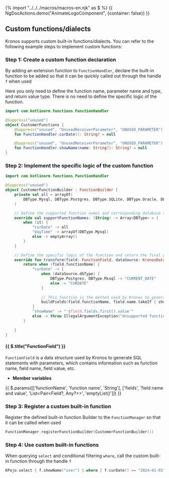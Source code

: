 {% import "../../../macros/macros-en.njk" as $ %}
{{ NgDocActions.demo("AnimateLogoComponent", {container: false}) }}

## Custom functions/dialects

Kronos supports custom built-in functions/dialects. You can refer to the following example steps to implement custom functions:

### Step 1: Create a custom function declaration

By adding an extension function to `FunctionHandler`, declare the built-in function to be added so that it can be quickly called out through the handle `f` when used

Here you only need to define the function name, parameter name and type, and return value type. There is no need to define the specific logic of the function.

```kotlin
import com.kotlinorm.functions.FunctionHandler

@Suppress("unused")
object CustomerFunctions {
    @Suppress("unused", "UnusedReceiverParameter", "UNUSED_PARAMETER")
    fun FunctionHandler.curDate(): String? = null

    @Suppress("unused", "UnusedReceiverParameter", "UNUSED_PARAMETER")
    fun FunctionHandler.showName(name: String?): String? = null
}
```

### Step 2: Implement the specific logic of the custom function

```kotlin
import com.kotlinorm.functions.FunctionHandler

@Suppress("unused")
object CustomerFunctionBuilder : FunctionBuilder {
    private val all = arrayOf(
        DBType.Mysql, DBType.Postgres, DBType.SQLite, DBType.Oracle, DBType.Mssql
    )

    // Define the supported function names and corresponding database types
    override val supportFunctionNames: (String) -> Array<DBType> = {
        when (it) {
            "curDate" -> all
            "dayTime" -> arrayOf(DBType.Mysql)
            else -> emptyArray()
        }
    }

    // Define the specific logic of the function and return the final generated SQL statement part
    override fun transform(field: FunctionField, dataSource: KronosDataSourceWrapper, showTable: Boolean, showAlias: Boolean): String {
        return when (field.functionName) {
            "curDate" -> {
                when (dataSource.dbType) {
                    DBType.Postgres, DBType.Mssql -> "CURRENT_DATE"
                    else -> "CURDATE"
                }
                
                // This function is the method used by Kronos to generate SQL statements with parameter functions.
                buildFields(field.functionName, field.name.takeIf { showAlias } ?: "", field.fields, dataSource, showTable)
            }
            "showName" -> "'$field.fields.first().value'"
            else -> throw IllegalArgumentException("Unsupported function: ${field.functionName}")
        }
    
    }
}
```

#### {{ $.title("FunctionField") }}

`FunctionField` is a data structure used by Kronos to generate SQL statements with parameters, which contains information such as function name, field name, field value, etc.

- **Member variables**

{{ $.params([['functionName', 'function name', 'String'], ['fields', 'field name and value', 'List<Pair<Field?, Any?>>', 'emptyList()']]) }}


### Step 3: Register a custom built-in function

Register the defined built-in function Builder to the `FunctionManager` so that it can be called when used

```kotlin
FunctionManager.registerFunctionBuilder(CustomerFunctionBuilder())
```

### Step 4: Use custom built-in functions

When querying `select` and conditional filtering `where`, call the custom built-in function through the handle `f`

```kotlin
KPojo.select { f.showName("user") }.where { f.curDate() == "2024-01-01" }.queryList()
```

